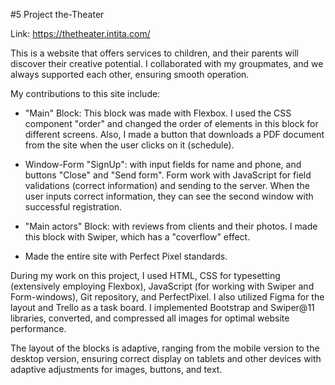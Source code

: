 #5 Project the-Theater

Link: https://thetheater.intita.com/

This is a website that offers services to children, and their parents will discover their creative potential. 
I collaborated with my groupmates, and we always supported each other, ensuring smooth operation.

My contributions to this site include:

   * "Main" Block: This block was made with Flexbox.
     I used the CSS component "order" and changed the order of elements in this block for different screens.
     Also, I made a button that downloads a PDF document from the site when the user clicks on it (schedule).

   * Window-Form "SignUp": with input fields for name and phone, and buttons "Close" and "Send form".
     Form work with JavaScript for field validations (correct information) and sending to the server.
     When the user inputs correct information, they can see the second window with successful registration.

   * "Main actors" Block: with reviews from clients and their photos.
     I made this block with Swiper, which has a "coverflow" effect.

   * Made the entire site with Perfect Pixel standards.

During my work on this project, I used HTML, CSS for typesetting (extensively employing Flexbox), JavaScript (for working with Swiper and Form-windows), Git repository, and PerfectPixel. 
I also utilized Figma for the layout and Trello as a task board. 
I implemented Bootstrap and Swiper@11 libraries, converted, and compressed all images for optimal website performance.

The layout of the blocks is adaptive, ranging from the mobile version to the desktop version, ensuring correct display on tablets and other devices with adaptive adjustments for images, buttons, and text.


